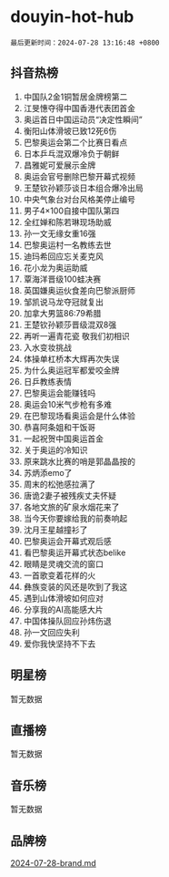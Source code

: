 # douyin-hot-hub

`最后更新时间：2024-07-28 13:16:48 +0800`

## 抖音热榜

1. 中国队2金1铜暂居金牌榜第二
1. 江旻憓夺得中国香港代表团首金
1. 奥运首日中国运动员“决定性瞬间”
1. 衡阳山体滑坡已致12死6伤
1. 巴黎奥运会第二个比赛日看点
1. 日本乒乓混双爆冷负于朝鲜
1. 昌雅妮可爱展示金牌
1. 奥运会官号删除巴黎开幕式视频
1. 王楚钦孙颖莎谈日本组合爆冷出局
1. 中央气象台对台风格美停止编号
1. 男子4×100自接中国队第四
1. 全红婵和陈若琳现场助威
1. 孙一文无缘女重16强
1. 巴黎奥运村一名教练去世
1. 迪玛希回应忘关麦克风
1. 花小龙为奥运助威
1. 覃海洋晋级100蛙决赛
1. 英国嫌奥运伙食差向巴黎派厨师
1. 邹凯说马龙夺冠就复出
1. 加拿大男篮86:79希腊
1. 王楚钦孙颖莎晋级混双8强
1. 再听一遍青花瓷 敬我们初相识
1. 入水变妆挑战
1. 体操单杠桥本大辉再次失误
1. 为什么奥运冠军都爱咬金牌
1. 日乒教练表情
1. 巴黎奥运会能赚钱吗
1. 奥运会10米气步枪有多难
1. 在巴黎现场看奥运会是什么体验
1. 恭喜阿条姐和干饭哥
1. 一起祝贺中国奥运首金
1. 关于奥运的冷知识
1. 原来跳水比赛的哨是郭晶晶按的
1. 苏炳添emo了
1. 周末的松弛感拉满了
1. 唐诡2妻子被残疾丈夫怀疑
1. 各地文旅的矿泉水烟花来了
1. 当今天你要嫁给我的前奏响起
1. 沈月王星越撞衫了
1. 巴黎奥运会开幕式观后感
1. 看巴黎奥运开幕式状态belike
1. 眼睛是灵魂交流的窗口
1. 一首歌变着花样的火
1. 彝族变装的风还是吹到了我这
1. 遇到山体滑坡如何应对
1. 分享我的AI高能感大片
1. 中国体操队回应孙炜伤退
1. 孙一文回应失利
1. 爱你我快坚持不下去

## 明星榜

暂无数据

## 直播榜

暂无数据

## 音乐榜

暂无数据

## 品牌榜

[2024-07-28-brand.md](2024-07-28-brand.md)

